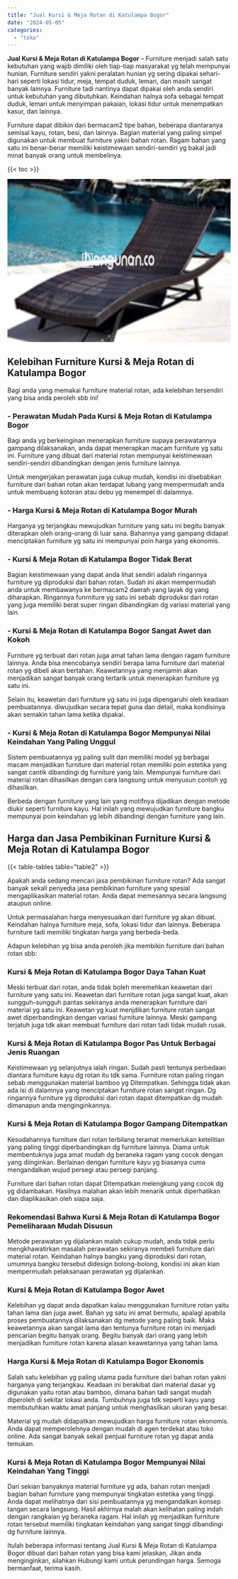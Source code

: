 ```yaml
---
title: "Jual Kursi & Meja Rotan di Katulampa Bogor"
date: "2024-05-05"
categories: 
  - "toko"
---
```


**Jual Kursi & Meja Rotan di Katulampa Bogor** – Furniture menjadi salah satu kebutuhan yang wajib dimiliki oleh tiap-tiap masyarakat yg telah mempunyai hunian. Furniture sendiri yakni peralatan hunian yg sering dipakai sehari-hari seperti lokasi tidur, meja, tempat duduk, lemari, dan masih sangat banyak lainnya. Furniture tadi nantinya dapat dipakai oleh anda sendiri untuk kebutuhan yang dibutuhkan. Keindahan halnya sofa sebagai tempat duduk, lemari untuk menyimpan pakaian, lokasi tidur untuk menempatkan kasur, dan lainnya.

Furniture dapat dibikin dari bermacam2 tipe bahan, beberapa diantaranya semisal kayu, rotan, besi, dan lainnya. Bagian material yang paling simpel digunakan untuk membuat furniture yakni bahan rotan. Ragam bahan yang satu ini benar-benar memiliki keistimewaan sendiri-sendiri yg bakal jadi minat banyak orang untuk membelinya.

{{< toc >}}

![Jual Kursi & Meja Rotan di Katulampa Bogor](/images/kursi-meja-rotan-murah39.png)

## Kelebihan Furniture Kursi & Meja Rotan di Katulampa Bogor

Bagi anda yang memakai furniture material rotan, ada kelebihan tersendiri yang bisa anda peroleh sbb ini!

### \- Perawatan Mudah Pada Kursi & Meja Rotan di Katulampa Bogor

Bagi anda yg berkeinginan menerapkan furniture supaya perawatannya gampang dilaksanakan, anda dapat menerapkan macam furniture yg satu ini. Furniture yang dibuat dari material rotan mempunyai keistimewaan sendiri-sendiri dibandingkan dengan jenis furniture lainnya.

Untuk mengerjakan perawatan juga cukup mudah, kondisi ini disebabkan furniture dari bahan rotan akan terdapat lubang yang mempermudah anda untuk membuang kotoran atau debu yg menempel di dalamnya.

### \- Harga Kursi & Meja Rotan di Katulampa Bogor Murah

Harganya yg terjangkau mewujudkan furniture yang satu ini begitu banyak diterapkan oleh orang-orang di luar sana. Bahannya yang gampang didapat menciptakan furniture yg satu ini mempunyai poin harga yang ekonomis.

### \- Kursi & Meja Rotan di Katulampa Bogor Tidak Berat

Bagian keistimewaan yang dapat anda lihat sendiri adalah ringannya furniture yg diproduksi dari bahan rotan. Sudah ini akan mempermudah anda untuk membawanya ke bermacam2 daerah yang layak dg yang diharapkan. Ringannya funrniture yg satu ini sebab diproduksi dari rotan yang juga memiliki berat super ringan dibandingkan dg variasi material yang lain.

### \- Kursi & Meja Rotan di Katulampa Bogor Sangat Awet dan Kokoh

Furniture yg terbuat dari rotan juga amat tahan lama dengan ragam furniture lainnya. Anda bisa mencobanya sendiri berapa lama furniture dari material rotan yg dibeli akan bertahan. Keawetannya yang menjamin akan menjadikan sangat banyak orang tertarik untuk menerapkan furniture yg satu ini.

Selain itu, keawetan dari furniture yg satu ini juga dipengaruhi oleh keadaan pembuatannya. diwujudkan secara tepat guna dan detail, maka kondisinya akan semakin tahan lama ketika dipakai.

### \- Kursi & Meja Rotan di Katulampa Bogor Mempunyai Nilai Keindahan Yang Paling Unggul

Sistem pembuatannya yg paling sulit dan memiliki model yg berbagai macam menjadikan furniture dari material rotan memiliki poin estetika yang sangat cantik dibandingi dg furniture yang lain. Mempunyai furniture dari material rotan dihasilkan dengan cara langsung untuk menyusun contoh yg dihasilkan.

Berbeda dengan furniture yang lain yang motifnya dijadikan dengan metode diukir seperti furniture kayu. Hal inilah yang mewujudkan furniture bangku mempunyai poin keindahan yg lebih dibandingi dengan furniture yang lain.

## Harga dan Jasa Pembikinan Furniture Kursi & Meja Rotan di Katulampa Bogor

{{< table-tables table="table2" >}}

Apakah anda sedang mencari jasa pembikinan furniture rotan? Ada sangat banyak sekali penyedia jasa pembikinan furniture yang spesial mengaplikasikan material rotan. Anda dapat memesannya secara langsung ataupun online.

Untuk permasalahan harga menyesuaikan dari furniture yg akan dibuat. Keindahan halnya furniture meja, sofa, lokasi tidur dan lainnya. Beberapa furniture tadi memiliki tingkatan harga yang berbeda-beda.

Adapun kelebihan yg bisa anda peroleh jika membikin furniture dari bahan rotan sbb:

### Kursi & Meja Rotan di Katulampa Bogor Daya Tahan Kuat

Meski terbuat dari rotan, anda tidak boleh meremehkan keawetan dari furniture yang satu ini. Keawetan dari furniture rotan juga sangat kuat, akan sungguh-sungguh pantas sekiranya anda menerapkan furniture dari material yg satu ini. Keawetan yg kuat menjdikan furniture rotan sangat awet diperbandingkan dengan variasi furniture lainnya. Meski gampang terjatuh juga tdk akan membuat furniture dari rotan tadi tidak mudah rusak.

### Kursi & Meja Rotan di Katulampa Bogor Pas Untuk Berbagai Jenis Ruangan

Keistimewaan yg selanjutnya ialah ringan. Sudah pasti tentunya perbedaan diantara furniture kayu dg rotan itu tdk sama. Furniture rotan paling ringan sebab menggunakan material bamboo yg Ditempatkan. Sehingga tidak akan ada isi di dalamnya yang menciptakan furniture rotan sangat ringan. Dg ringannya furniture yg diproduksi dari rotan dapat ditempatkan dg mudah dimanapun anda menginginkannya.

### Kursi & Meja Rotan di Katulampa Bogor Gampang Ditempatkan

Kesudahannya furniture dari rotan terbilang teramat memerlukan ketelitian yang paling tinggi diperbandingkan dg furniture lainnya. Diama untuk membentuknya juga amat mudah dg beraneka ragam yang cocok dengan yang diinginkan. Berlainan dengan furniture kayu yg biasanya cuma mengandalkan wujud persegi atau persegi panjang.

Furniture dari bahan rotan dapat Ditempatkan melengkung yang cocok dg yg didambakan. Hasilnya malahan akan lebih menarik untuk diperhatikan dan diaplikasikan oleh siapa saja.

### Rekomendasi Bahwa Kursi & Meja Rotan di Katulampa Bogor Pemeliharaan Mudah Disusun

Metode perawatan yg dijalankan malah cukup mudah, anda tidak perlu mengkhawatirkan masalah perawatan sekiranya membeli furniture dari material rotan. Keindahan halnya bangku yang diproduksi dari rotan, umumnya bangku tersebut didesign bolong-bolong, kondisi ini akan kian mempermudah pelaksanaan perawatan yg dijalankan.

### Kursi & Meja Rotan di Katulampa Bogor Awet

Kelebihan yg dapat anda dapatkan kalau menggunakan furniture rotan yaitu tahan lama dan juga awet. Bahan yg satu ini amat bermutu, apalagi apabila proses pembuatannya dilaksanakan dg metode yang paling baik. Maka keawetannya akan sangat lama dan tentunya furniture rotan ini menjadi pencarian begitu banyak orang. Begitu banyak dari orang yang lebih menjadikan furniture rotan karena alasan keawetannya yang tahan lama.

### Harga Kursi & Meja Rotan di Katulampa Bogor Ekonomis

Salah satu kelebihan yg paling utama pada furniture dari bahan rotan yakni harganya yang terjangkau. Keadaan ini berakibat dari material dasar yg digunakan yaitu rotan atau bamboo, dimana bahan tadi sangat mudah diperoleh di sekitar lokasi anda. Tumbuhnya juga tdk seperti kayu yang membutuhkan waktu amat panjang untuk menghasilkan ukuran yang besar.

Material yg mudah didapatkan mewujudkan harga furniture rotan ekonomis. Anda dapat memperolehnya dengan mudah di agen terdekat atau toko online. Ada sangat banyak sekali penjual furniture rotan yg dapat anda temukan.

### Kursi & Meja Rotan di Katulampa Bogor Mempunyai Nilai Keindahan Yang Tinggi

Dari sekian banyaknya material furniture yg ada, bahan rotan menjadi bagian bahan furniture yang mempunyai tingkatan estetika yang tinggi. Anda dapat melihatnya dari sisi pembuatannya yg mengandalkan konsep tangan secara langsung. Hasil akhirnya malah akan kelihatan paling indah dengan rangkaian yg beraneka ragam. Hal inilah yg menjadikan furniture rotan tersebut memiliki tingkatan keindahan yang sangat tinggi dibandingi dg furniture lainnya.

Itulah beberapa informasi tentang Jual Kursi & Meja Rotan di Katulampa Bogor dibuat dari bahan rotan yang bisa kami jelaskan, Jikan anda menginginkan, silahkan Hubungi kami untuk perundingan harga. Semoga bermanfaat, terima kasih.
